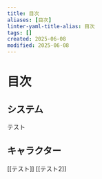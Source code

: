 ```yaml
---
title: 目次
aliases: [目次]
linter-yaml-title-alias: 目次
tags: []
created: 2025-06-08
modified: 2025-06-08
---
```


# 目次

## システム
テスト




## キャラクター

[[テスト]]
[[テスト2]]
